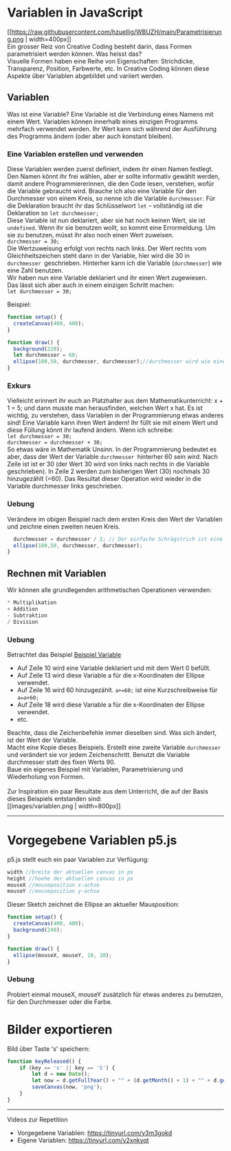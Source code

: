 # Variablen in JavaScript

[[https://raw.githubusercontent.com/hzuellig/WBUZH/main/Parametrisierung.png \| width=400px]] <br/>
Ein grosser Reiz von Creative Coding besteht darin, dass Formen parametrisiert werden können. Was heisst das?<br/>
Visuelle Formen haben eine Reihe von Eigenschaften: Strichdicke, Transparenz, Position, Farbwerte, etc. In Creative Coding können diese Aspekte über Variablen abgebildet und variiert werden. 
## Variablen
Was ist eine Variable? Eine Variable ist die Verbindung eines Namens mit einem Wert. Variablen können innerhalb eines einzigen Programms mehrfach verwendet werden. Ihr Wert kann sich während der Ausführung des Programms ändern (oder aber auch konstant bleiben).
### Eine Variablen erstellen und verwenden
Diese Variablen werden zuerst definiert, indem ihr einen Namen festlegt. Den Namen könnt ihr frei wählen, aber er sollte informativ gewählt werden, damit andere Programmiererinnen, die den Code lesen, verstehen, wofür die Variable gebraucht wird. Brauche ich also eine Variable für den Durchmesser von einem Kreis, so nenne ich die Variable `durchmesser`. Für die Deklaration braucht ihr das Schlüsselwort `let` – vollständig ist die Deklaration so
`let durchmesser;` <br/>
Diese Variable ist nun deklariert, aber sie hat noch keinen Wert, sie ist `undefined`. Wenn ihr sie benutzen wollt, so kommt eine Errormeldung. Um sie zu benutzen, müsst ihr also noch einen Wert zuweisen. <br/>
`durchmesser = 30;`<br/>
Die Wertzuweisung erfolgt von rechts nach links. Der Wert rechts vom Gleichheitszeichen steht dann in der Variable, hier wird die 30 in `durchmesser `geschrieben. Hinterher kann ich die Variable (`durchmesser`) wie eine Zahl benutzen.<br/>
Wir haben nun eine Variable deklariert und ihr einen Wert zugewiesen.<br/>
Das lässt sich aber auch in einem einzigen Schritt machen:<br/>
`let durchmesser = 30;`<br/>

Beispiel:
```js
function setup() {
  createCanvas(400, 400);
}

function draw() {
  background(220);
  let durchmesser = 60;
  ellipse(100,50, durchmesser, durchmesser);//durchmesser wird wie eine Zahl benutzt
}
```

### Exkurs
Vielleicht erinnert ihr euch an Platzhalter aus dem Mathematikunterricht: x + 1 = 5; und dann musste man herausfinden, welchen Wert x hat. Es ist wichtig, zu verstehen, dass Variablen in der Programmierung etwas anderes sind! Eine Variable kann ihren Wert ändern! Ihr füllt sie mit einem Wert und diese Füllung könnt ihr laufend ändern. Wenn ich schreibe:<br/>
`let durchmesser = 30;`<br/>
`durchmesser = durchmesser + 30;`<br/>
So etwas wäre in Mathematik Unsinn. In der Programmierung bedeutet es aber, dass der Wert der Variable `durchmesser `hinterher 60 sein wird. Nach Zeile ist ist er 30 (der Wert 30 wird von links nach rechts in die Variable geschrieben). In Zeile 2 werden zum bisherigen Wert (30) nochmals 30 hinzugezählt (=60). Das Resultat dieser Operation wird wieder in die Variable durchmesser links geschrieben. <br/>

### Uebung 
Verändere im obigen Beispiel nach dem ersten Kreis den Wert der Variablen und zeichne einen zweiten neuen Kreis.
```js
  durchmesser = durchmesser / 2; // Der einfache Schrägstrich ist eine Division (Teilung)
  ellipse(100,50, durchmesser, durchmesser);
}
```

## Rechnen mit Variablen
Wir können alle grundlegenden arithmetischen Operationen verwenden:
```js
* Multiplikation
+ Addition
- Subtraktion
/ Division
```

### Uebung 
Betrachtet das Beispiel [Beispiel Variable](https://editor.p5js.org/hzuellig/sketches/5nAuvxsGv) 
* Auf Zeile 10 wird eine Variable deklariert und mit dem Wert 0 befüllt.
* Auf Zeile 13 wird diese Variable a für die x-Koordinaten der Ellipse verwendet.
* Auf Zeile 16 wird 60 hinzugezählt. `a+=60;` ist eine Kurzschreibweise für `a=a+60;`
* Auf Zeile 18 wird diese Variable a für die x-Koordinaten der Ellipse verwendet.
* etc. <br/>

Beachte, dass die Zeichenbefehle immer dieselben sind. Was sich ändert, ist der Wert der Variable. <br/>
Macht eine Kopie dieses Beispiels. Erstellt eine zweite Variable `durchmesser` und verändert sie vor jedem Zeichenschritt. Benutzt die Variable durchmesser statt des fixen Werts 90.<br/>
Baue ein eigenes Beispiel mit Variablen, Parametrisierung und Wiederholung von Formen.<br/><br/>
Zur Inspiration ein paar Resultate aus dem Unterricht, die auf der Basis dieses Beispiels entstanden sind:<br/>
[[images/variablen.png \| width=800px]] <br/>

***

# Vorgegebene Variablen p5.js
p5.js stellt euch ein paar Variablen zur Verfügung:
```js
width //breite der aktuellen canvas in px
height //hoehe der aktuellen canvas in px
mouseX //mouseposition x-achse
mouseY //mouseposition y-achse
```
Dieser Sketch zeichnet die Ellipse an aktueller Mausposition:
```js
function setup() {
  createCanvas(400, 400);
  background(240);
}

function draw() {
  ellipse(mouseX, mouseY, 10, 10);
}
```
### Uebung 
Probiert einmal mouseX, mouseY zusätzlich für etwas anderes zu benutzen, für den Durchmesser oder die Farbe.

# Bilder exportieren
Bild über Taste 's' speichern:
```js
function keyReleased() {
    if (key == 's' || key == 'S') {
        let d = new Date();
        let now = d.getFullYear() + "" + (d.getMonth() + 1) + "" + d.getDate() + "" + (d.getHours() + 1) + "-" + (d.getMinutes() + 1) + "" + (d.getSeconds() + 1) + "-" + frameCount;
        saveCanvas(now, 'png');
    }
}
```

*** 
Videos zur Repetition
* Vorgegebene Variablen: https://tinyurl.com/y3m3gokd
* Eigene Variablen: https://tinyurl.com/y2xnkyqt